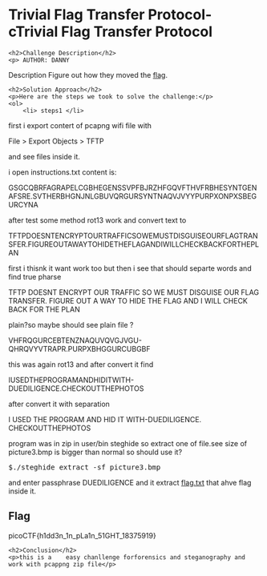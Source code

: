 
<!DOCTYPE html>
<html>

<body>
    <h1>Trivial Flag Transfer Protocol- cTrivial Flag Transfer Protocol</h1>

    <h2>Challenge Description</h2>
    <p> AUTHOR: DANNY

Description
Figure out how they moved the <a href="https://mercury.picoctf.net/static/88553d672efbccbc5868002f4c6eb737/tftp.pcapng">flag</a>.

</p>
 
    <h2>Solution Approach</h2>
    <p>Here are the steps we took to solve the challenge:</p>
    <ol>
        <li> steps1 </li>
first i export contert of pcapng wifi file with<p id="code1">File > Export Objects > TFTP</p> and see files inside it.
     
  i open instructions.txt content is:

GSGCQBRFAGRAPELCGBHEGENSSVPFBJRZHFGQVFTHVFRBHESYNTGENAFSRE.SVTHERBHGNJNLGBUVQRGURSYNTNAQVJVYYPURPXONPXSBEGURCYNA

after test some method rot13 work and convert text to 

TFTPDOESNTENCRYPTOURTRAFFICSOWEMUSTDISGUISEOURFLAGTRANSFER.FIGUREOUTAWAYTOHIDETHEFLAGANDIWILLCHECKBACKFORTHEPLAN

first i thisnk it want work too but then i see that should separte words and find true pharse 

TFTP DOESNT ENCRYPT OUR TRAFFIC SO WE MUST DISGUISE OUR FLAG TRANSFER. FIGURE OUT A WAY TO HIDE THE FLAG AND I WILL CHECK BACK FOR THE PLAN

plain?so maybe should see  plain file ?

VHFRQGURCEBTENZNAQUVQVGJVGU-QHRQVYVTRAPR.PURPXBHGGURCUBGBF

this was again rot13 and after convert it find

<p id="code1">IUSEDTHEPROGRAMANDHIDITWITH-DUEDILIGENCE.CHECKOUTTHEPHOTOS</p>

after convert it with separation<p id="code1">I USED THE PROGRAM AND HID IT WITH-DUEDILIGENCE. CHECKOUTTHEPHOTOS</p>

program was in zip in user/bin steghide so extract one of file.see size of picture3.bmp is bigger than normal so should use it?
    <pre>
$./steghide extract -sf picture3.bmp
</pre>
and enter passphrase  DUEDILIGENCE and it extract <a href="https://phantom1ss.github.io/blog/2024/practice/picoctf/TrivialFlagTransferProtocol/flag.txt">flag.txt</a>
that ahve flag inside it.
    </ol>
<br>
    <h2>Flag</h2>
    <p class="flag">picoCTF{h1dd3n_1n_pLa1n_51GHT_18375919}
</p>

    <h2>Conclusion</h2>
    <p>this is a    easy chanllenge forforensics and steganography and work with pcappng zip file</p>
</body>
</html>



 
